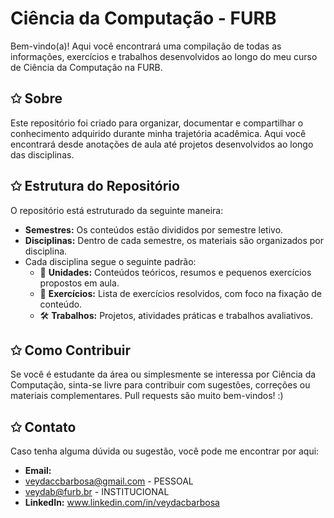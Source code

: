 # Ciência da Computação - FURB

Bem-vindo(a)! Aqui você encontrará uma compilação de todas as informações, exercícios e trabalhos desenvolvidos ao longo do meu curso de Ciência da Computação na FURB.

## ✩ Sobre

Este repositório foi criado para organizar, documentar e compartilhar o conhecimento adquirido durante minha trajetória acadêmica. Aqui você encontrará desde anotações de aula até projetos desenvolvidos ao longo das disciplinas.

## ✩ Estrutura do Repositório

O repositório está estruturado da seguinte maneira:

- **Semestres:** Os conteúdos estão divididos por semestre letivo.
- **Disciplinas:** Dentro de cada semestre, os materiais são organizados por disciplina.
- Cada disciplina segue o seguinte padrão:
  - 📘 **Unidades:** Conteúdos teóricos, resumos e pequenos exercícios propostos em aula.
  - 📝 **Exercícios:** Lista de exercícios resolvidos, com foco na fixação de conteúdo.
  - 🛠️ **Trabalhos:** Projetos, atividades práticas e trabalhos avaliativos.

## ✩ Como Contribuir

Se você é estudante da área ou simplesmente se interessa por Ciência da Computação, sinta-se livre para contribuir com sugestões, correções ou materiais complementares. Pull requests são muito bem-vindos! :)

## ✩ Contato

Caso tenha alguma dúvida ou sugestão, você pode me encontrar por aqui:

- **Email:**
- veydaccbarbosa@gmail.com - PESSOAL
- veydab@furb.br - INSTITUCIONAL    
- **LinkedIn:** www.linkedin.com/in/veydacbarbosa
